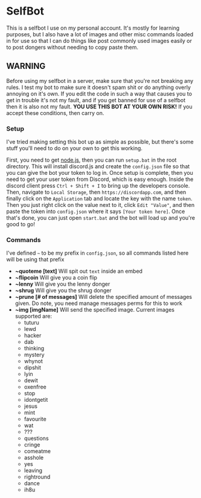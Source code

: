 # SelfBot
This is a selfbot I use on my personal account. It's mostly for learning purposes, but I also have a lot of images and other misc commands loaded in for use so that I can do things like post commonly used images easily or to post dongers without needing to copy paste them.

## WARNING
Before using my selfbot in a server, make sure that you're not breaking any rules. I test my bot to make sure it doesn't spam shit or do anything overly annoying on it's own. If you edit the code in such a way that causes you to get in trouble it's not my fault, and if you get banned for use of a selfbot then it is also not my fault. **YOU USE THIS BOT AT YOUR OWN RISK!** If you accept these conditions, then carry on.

### Setup
I've tried making setting this bot up as simple as possible, but there's some stuff you'll need to do on your own to get this working.

First, you need to get [node.js](https://nodejs.org/en/download/), then you can run `setup.bat` in the root directory. This will install discord.js and create the `config.json` file so that you can give the bot your token to log in. Once setup is complete, then you need to get your user token from Discord, which is easy enough. Inside the discord client press `Ctrl + Shift + I` to bring up the developers console. Then, navigate to `Local Storage`, then `https://discordapp.com`, and then finally click on the `Application` tab and locate the key with the name `token`. Then you just right click on the value next to it, click `Edit "Value"`, and then paste the token into `config.json` where it says `[Your token here]`. Once that's done, you can just open `start.bat` and the bot will load up and you're good to go!

### Commands
I've defined `~` to be my prefix in `config.json`, so all commands listed here will be using that prefix
- **~quoteme [text]** Will spit out `text` inside an embed
- **~flipcoin** Will give you a coin flip
- **~lenny** Will give you the lenny donger
- **~shrug** Will give you the shrug donger
- **~prune [# of messages]** Will delete the specified amount of messages given. Do note, you need manage messages perms for this to work
- **~img [imgName]** Will send the specified image. Current images supported are:
  - tuturu
  - lewd
  - hacker
  - dab
  - thinking
  - mystery
  - whynot
  - dipshit
  - lyin
  - dewit
  - oxenfree
  - stop
  - idontgetit
  - jesus
  - mint
  - favourite
  - wat
  - ???
  - questions
  - cringe
  - comeatme
  - asshole
  - yes
  - leaving
  - rightround
  - dance
  - ih8u
